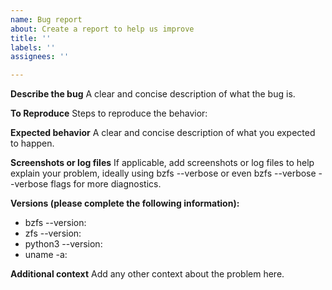 ```yaml
---
name: Bug report
about: Create a report to help us improve
title: ''
labels: ''
assignees: ''

---
```


**Describe the bug**
A clear and concise description of what the bug is.

**To Reproduce**
Steps to reproduce the behavior:

**Expected behavior**
A clear and concise description of what you expected to happen.

**Screenshots or log files**
If applicable, add screenshots or log files to help explain your problem,
ideally using bzfs --verbose or even bzfs --verbose --verbose flags for more diagnostics.

**Versions (please complete the following information):**
 - bzfs --version:
 - zfs --version:
 - python3 --version:
 - uname -a:

**Additional context**
Add any other context about the problem here.
